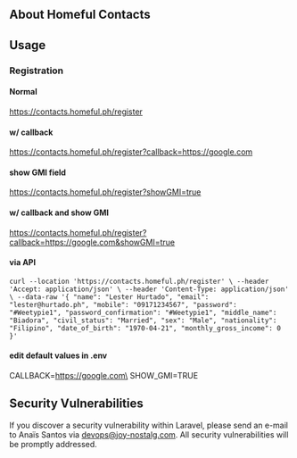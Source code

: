 ## About Homeful Contacts

## Usage

### Registration
#### Normal
https://contacts.homeful.ph/register
#### w/ callback
https://contacts.homeful.ph/register?callback=https://google.com
#### show GMI field
https://contacts.homeful.ph/register?showGMI=true
#### w/ callback and show GMI
https://contacts.homeful.ph/register?callback=https://google.com&showGMI=true
#### via API
`curl --location 'https://contacts.homeful.ph/register' \
--header 'Accept: application/json' \
--header 'Content-Type: application/json' \
--data-raw '{
"name": "Lester Hurtado",
"email": "lester@hurtado.ph",
"mobile": "09171234567",
"password": "#Weetypie1",
"password_confirmation": "#Weetypie1",
"middle_name": "Biadora",
"civil_status": "Married",
"sex": "Male",
"nationality": "Filipino",
"date_of_birth": "1970-04-21",
"monthly_gross_income": 0
}'`
#### edit default values in .env
CALLBACK=https://google.com\
SHOW_GMI=TRUE

## Security Vulnerabilities

If you discover a security vulnerability within Laravel, please send an e-mail to Anaïs Santos via [devops@joy-nostalg.com](mailto:devops@joy-nostalg.com). All security vulnerabilities will be promptly addressed.

